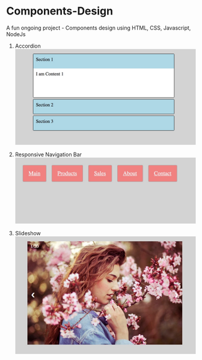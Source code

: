 # Components-Design
A fun ongoing project - Components design using HTML, CSS, Javascript, NodeJs 

1. Accordion 
![Image of Accordion](src/images/accordion_img.jpeg)

2. Responsive Navigation Bar
![Image of Navbar](src/images/navbar_img.jpeg)

3. Slideshow 
![Image of slideshow](src/images/slideshow_img.jpeg)
